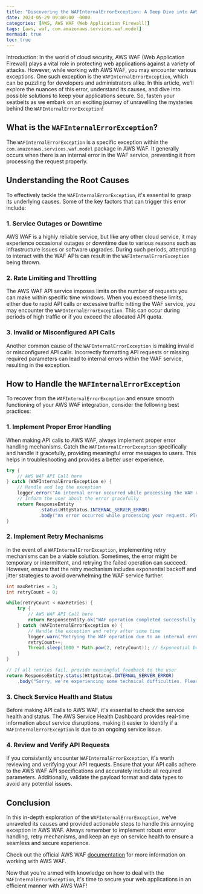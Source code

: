 ```yaml
---
title: "Discovering the WAFInternalErrorException: A Deep Dive into AWS WAF Errors"
date: 2024-05-29 09:00:00 -0000
categories: [AWS, AWS WAF (Web Application Firewall)]
tags: [aws, waf, com.amazonaws.services.waf.model]
mermaid: true
toc: true
---
```



Introduction:
In the world of cloud security, AWS WAF (Web Application Firewall) plays a vital role in protecting web applications against a variety of attacks. However, while working with AWS WAF, you may encounter various exceptions. One such exception is the `WAFInternalErrorException`, which can be puzzling for developers and administrators alike. In this article, we'll explore the nuances of this error, understand its causes, and dive into possible solutions to keep your applications secure. So, fasten your seatbelts as we embark on an exciting journey of unravelling the mysteries behind the `WAFInternalErrorException`!

## What is the `WAFInternalErrorException`?
The `WAFInternalErrorException` is a specific exception within the `com.amazonaws.services.waf.model` package in AWS WAF. It generally occurs when there is an internal error in the WAF service, preventing it from processing the request properly.

## Understanding the Root Causes
To effectively tackle the `WAFInternalErrorException`, it's essential to grasp its underlying causes. Some of the key factors that can trigger this error include:

### 1. Service Outages or Downtime
AWS WAF is a highly reliable service, but like any other cloud service, it may experience occasional outages or downtime due to various reasons such as infrastructure issues or software upgrades. During such periods, attempting to interact with the WAF APIs can result in the `WAFInternalErrorException` being thrown.

### 2. Rate Limiting and Throttling
The AWS WAF API service imposes limits on the number of requests you can make within specific time windows. When you exceed these limits, either due to rapid API calls or excessive traffic hitting the WAF service, you may encounter the `WAFInternalErrorException`. This can occur during periods of high traffic or if you exceed the allocated API quota.

### 3. Invalid or Misconfigured API Calls
Another common cause of the `WAFInternalErrorException` is making invalid or misconfigured API calls. Incorrectly formatting API requests or missing required parameters can lead to internal errors within the WAF service, resulting in the exception.

## How to Handle the `WAFInternalErrorException`
To recover from the `WAFInternalErrorException` and ensure smooth functioning of your AWS WAF integration, consider the following best practices:

### 1. Implement Proper Error Handling
When making API calls to AWS WAF, always implement proper error handling mechanisms. Catch the `WAFInternalErrorException` specifically and handle it gracefully, providing meaningful error messages to users. This helps in troubleshooting and provides a better user experience.

```java
try {
    // AWS WAF API Call here
} catch (WAFInternalErrorException e) {
    // Handle and log the exception
    logger.error("An internal error occurred while processing the WAF request.", e);
    // Inform the user about the error gracefully
    return ResponseEntity
            .status(HttpStatus.INTERNAL_SERVER_ERROR)
            .body("An error occurred while processing your request. Please try again later.");
}
```

### 2. Implement Retry Mechanisms
In the event of a `WAFInternalErrorException`, implementing retry mechanisms can be a viable solution. Sometimes, the error might be temporary or intermittent, and retrying the failed operation can succeed. However, ensure that the retry mechanism includes exponential backoff and jitter strategies to avoid overwhelming the WAF service further.

```java
int maxRetries = 3;
int retryCount = 0;

while(retryCount < maxRetries) {
    try {
        // AWS WAF API Call here
        return ResponseEntity.ok("WAF operation completed successfully.");
    } catch (WAFInternalErrorException e) {
        // Handle the exception and retry after some time
        logger.warn("Retrying the WAF operation due to an internal error.", e);
        retryCount++;
        Thread.sleep(1000 * Math.pow(2, retryCount)); // Exponential backoff with jitter
    }
}

// If all retries fail, provide meaningful feedback to the user
return ResponseEntity.status(HttpStatus.INTERNAL_SERVER_ERROR)
    .body("Sorry, we're experiencing some technical difficulties. Please try again later.");
```

### 3. Check Service Health and Status
Before making API calls to AWS WAF, it's essential to check the service health and status. The AWS Service Health Dashboard provides real-time information about service disruptions, making it easier to identify if a `WAFInternalErrorException` is due to an ongoing service issue.

### 4. Review and Verify API Requests
If you consistently encounter `WAFInternalErrorException`, it's worth reviewing and verifying your API requests. Ensure that your API calls adhere to the AWS WAF API specifications and accurately include all required parameters. Additionally, validate the payload format and data types to avoid any potential issues.

## Conclusion
In this in-depth exploration of the `WAFInternalErrorException`, we've unraveled its causes and provided actionable steps to handle this annoying exception in AWS WAF. Always remember to implement robust error handling, retry mechanisms, and keep an eye on service health to ensure a seamless and secure experience.

Check out the official AWS WAF [documentation](https://docs.aws.amazon.com/waf/latest/APIReference/API_Operations.html) for more information on working with AWS WAF.

Now that you're armed with knowledge on how to deal with the `WAFInternalErrorException`, it's time to secure your web applications in an efficient manner with AWS WAF!
